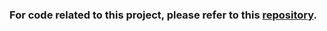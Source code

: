 ### For code related to this project, please refer to this [repository](https://github.com/tehwentzel/DocDoc).